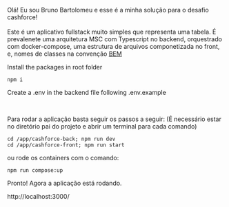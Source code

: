 Olá! Eu sou Bruno Bartolomeu e esse é a minha solução para o desafio cashforce!
<br/>
<br/>
Este é um aplicativo fullstack muito simples que representa uma tabela.
É prevalenete uma arquitetura MSC com Typescript no backend, orquestrado com docker-compose, uma estrutura de arquivos componetizada no front, e, nomes de classes na convenção [BEM](http://getbem.com/naming/)

Install the packages in root folder

```
npm i 
```

Create a .env in the backend file following .env.example

</br>

Para rodar a aplicação basta seguir os passos a seguir: (É necessário estar no diretório pai do projeto e abrir um terminal para cada comando)


```
cd /app/cashforce-back; npm run dev
cd /app/cashforce-front; npm run start

```

ou rode os containers com o comando:

```
npm run compose:up
```

Pronto! Agora a aplicação está rodando.

http://localhost:3000/
